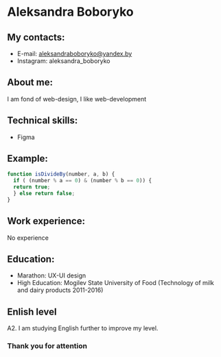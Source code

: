 # Aleksandra Boboryko

## **My contacts:** 
* E-mail: aleksandraboboryko@yandex.by
* Instagram: aleksandra_boboryko

## **About me:**
I am fond of web-design, I like web-development

## **Technical skills:**
* Figma


## **Example:** 
```javascript
function isDivideBy(number, a, b) {
  if ( (number % a == 0) & (number % b == 0)) {
  return true;
  } else return false;
}
```

## **Work experience:** 
No experience

## **Education:**
* Marathon: UX-UI design
* High Education: Mogilev State University of Food (Technology of milk and dairy products 2011-2016)

## **Enlish level**
A2. I am studying English further to improve my level.

### Thank you for attention